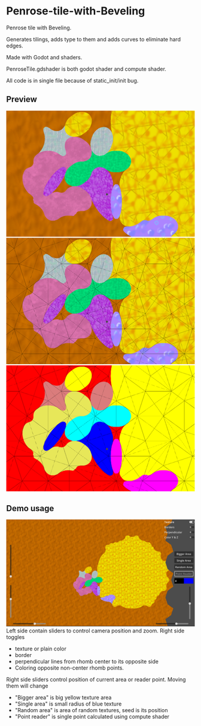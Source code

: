 # Penrose-tile-with-Beveling

Penrose tile with Beveling.

Generates tilings, adds type to them and adds curves to eliminate hard edges.

Made with Godot and shaders.

PenroseTile.gdshader is both godot shader and compute shader.

All code is in single file because of static_init/init bug.

## Preview

[![texture, no border](readme/texture-no-border.png)](readme/texture-no-border.png)
[![texture, border](readme/texture-border.png)](readme/texture-border.png)
[![no texture, border](readme/no-texture-border.png)](readme/no-texture-border.png)


## Demo usage

[![demo preview](readme/demo-preview.png)](readme/demo-preview.png)
Left side contain sliders to control camera position and zoom.
Right side toggles 
* texture or plain color
* border
* perpendicular lines from rhomb center to its opposite side
* Coloring opposite non-center rhomb points.

Right side sliders control position of current area or reader point.
Moving them will change 
* "Bigger area" is big yellow texture area
* "Single area" is small radius of blue texture
* "Random area" is area of random textures, seed is its position
* "Point reader" is single point calculated using compute shader
